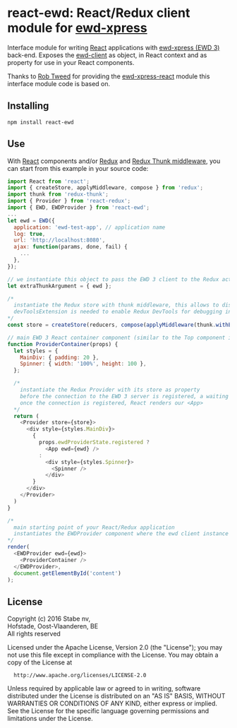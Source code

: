 # react-ewd: React/Redux client module for [ewd-xpress](https://www.npmjs.com/package/ewd-xpress)

Interface module for writing [React](https://www.npmjs.com/package/react) applications with [ewd-xpress (EWD 3)](https://www.npmjs.com/package/ewd-xpress) back-end. Exposes the [ewd-client](https://www.npmjs.com/package/ewd-client) as object, in React context and as property for use in your React components. 

Thanks to [Rob Tweed](https://github.com/robtweed) for providing the [ewd-xpress-react](https://www.npmjs.com/package/ewd-xpress-react) module this interface module code is based on.

## Installing

    npm install react-ewd

## Use

With [React](https://www.npmjs.com/package/react) components and/or [Redux](https://www.npmjs.com/package/redux) and [Redux Thunk middleware](https://www.npmjs.com/package/redux-thunk), you can start from this example in your source code:

```javascript
import React from 'react';
import { createStore, applyMiddleware, compose } from 'redux';
import thunk from 'redux-thunk';
import { Provider } from 'react-redux';
import { EWD, EWDProvider } from 'react-ewd';
...
let ewd = EWD({
  application: 'ewd-test-app', // application name
  log: true,
  url: 'http://localhost:8080',
  ajax: function(params, done, fail) {
   	...
  },
});

// we instantiate this object to pass the EWD 3 client to the Redux action methods in actions/*.js
let extraThunkArgument = { ewd };

/*
  instantiate the Redux store with thunk middleware, this allows to dispatch actions asynchronously
  devToolsExtension is needed to enable Redux DevTools for debugging in the browser
*/
const store = createStore(reducers, compose(applyMiddleware(thunk.withExtraArgument(extraThunkArgument)), window.devToolsExtension ? window.devToolsExtension() : f => f));

// main EWD 3 React container component (similar to the Top component in the ewd-xpress-react loader)
function ProviderContainer(props) {
  let styles = {
    MainDiv: { padding: 20 },
    Spinner: { width: '100%', height: 100 },
  };

  /*
    instantiate the Redux Provider with its store as property
    before the connection to the EWD 3 server is registered, a waiting Spinner is shown
    once the connection is registered, React renders our <App>
  */
  return (
    <Provider store={store}>
      <div style={styles.MainDiv}>
        {
          props.ewdProviderState.registered ?
            <App ewd={ewd} />
          :
            <div style={styles.Spinner}>
              <Spinner />
            </div>
        }
      </div>
    </Provider>
  )
}

/*
  main starting point of your React/Redux application
  instantiates the EWDProvider component where the ewd client instance is passed in as a property (for use in your components)
*/
render(
  <EWDProvider ewd={ewd}>
    <ProviderContainer />
  </EWDProvider>,
  document.getElementById('content')
);

```

## License

 Copyright (c) 2016 Stabe nv,  
 Hofstade, Oost-Vlaanderen, BE  
 All rights reserved

  Licensed under the Apache License, Version 2.0 (the "License");
  you may not use this file except in compliance with the License.
  You may obtain a copy of the License at

      http://www.apache.org/licenses/LICENSE-2.0

  Unless required by applicable law or agreed to in writing, software
  distributed under the License is distributed on an "AS IS" BASIS,
  WITHOUT WARRANTIES OR CONDITIONS OF ANY KIND, either express or implied.
  See the License for the specific language governing permissions and
  limitations under the License.
